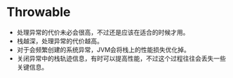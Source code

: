 # Throwable



- 处理异常的代价未必会很高，不过还是应该在适合的时候才用。
- 栈越深，处理异常的代价越高。
- 对于会频繁创建的系统异常，JVM会将栈上的性能损失优化掉。
- 关闭异常中的栈轨迹信息，有时可以提高性能，不过这个过程往往会丢失一些关键信息。


